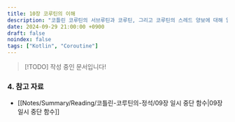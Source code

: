 ```yaml
---
title: 10장 코루틴의 이해
description: "코틀린 코루틴의 서브루틴과 코루틴, 그리고 코루틴의 스레드 양보에 대해 알아보겠습니다."
date: 2024-09-29 21:00:00 +0900
draft: false
noindex: false
tags: ["Kotlin", "Coroutine"]
---
```

 
> [!TODO] 작성 중인 문서입니다!

<!-- 
# 1. 서브루틴과 코루틴  
## 1.1. 루틴과 서브루틴  
## 1.2. 서브루틴과 코루틴의 차이  
# 2. 코루틴의 스레드 양보  
## 2.1. delay 일시 중단 함수를 통해 알아보는 스레드 양보  
## 2.2. join과 await의 동작 방식 자세히 알아보기  
## 2.3. yield 함수 호출해 스레드 양보하기  
# 3. 코루틴의 실행 스레드  
## 3.1. 코루틴의 실행 스레드는 고정이 아니다  
## 3.2. 스레드를 양보하지 않으면 실행 스레드가 바뀌지 않는다  
-->
### 4. 참고 자료

- [[Notes/Summary/Reading/코틀린-코루틴의-정석/09장 일시 중단 함수|09장 일시 중단 함수]]

<!-- 
- [[Notes/Summary/Reading/코틀린-코루틴의-정석/11장 코루틴 심화|11장 코루틴 심화]]
-->
